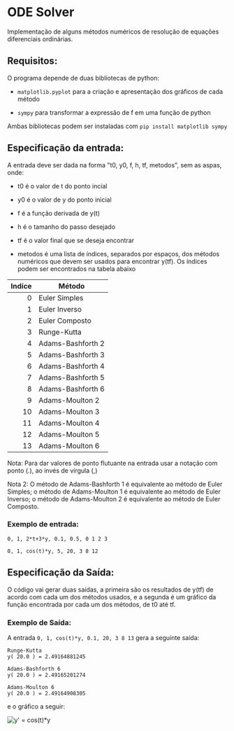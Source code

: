 ﻿# ODE Solver

Implementação de alguns métodos numéricos de resolução de equações diferenciais ordinárias.

## Requisitos:

O programa depende de duas bibliotecas de python:

* `matplotlib.pyplot` para a criação e apresentação dos gráficos de cada método

* `sympy` para transformar a expressão de f em uma função de python

Ambas bibliotecas podem ser instaladas com `pip install matplotlib sympy`

## Especificação da entrada:

A entrada deve ser dada na forma "t0, y0, f, h, tf, metodos", sem as aspas, onde:

* t0 é o valor de t do ponto incial

* y0 é o valor de y do ponto inicial

* f é a função derivada de y(t)

* h é o tamanho do passo desejado

* tf é o valor final que se deseja encontrar

* metodos é uma lista de índices, separados por espaços, dos métodos numéricos que devem ser usados para encontrar y(tf). Os índices podem ser encontrados na tabela abaixo

| Indíce | Método            |
| ------:| ----------------- |
| 0      | Euler Simples     |
| 1      | Euler Inverso     |
| 2      | Euler Composto    |
| 3      | Runge-Kutta       |
| 4      | Adams-Bashforth 2 |
| 5      | Adams-Bashforth 3 |
| 6      | Adams-Bashforth 4 |
| 7      | Adams-Bashforth 5 |
| 8      | Adams-Bashforth 6 |
| 9      | Adams-Moulton 2   |
| 10     | Adams-Moulton 3   |
| 11     | Adams-Moulton 4   |
| 12     | Adams-Moulton 5   |
| 13     | Adams-Moulton 6   |

Nota: Para dar valores de ponto flutuante na entrada usar a notação com ponto (.), ao invés de vírgula (,)

Nota 2: O método de Adams-Bashforth 1 é equivalente ao método de Euler Simples; o método de Adams-Moulton 1 é equivalente ao método de Euler Inverso; o método de Adams-Moulton 2 é equivalente ao método de Euler Composto.

### Exemplo de entrada:

```0, 1, 2*t+3*y, 0.1, 0.5, 0 1 2 3```

```0, 1, cos(t)*y, 5, 20, 3 8 12```

## Especificação da Saída:

O código vai gerar duas saídas, a primeira são os resultados de y(tf) de acordo com cada um dos métodos usados, e a segunda é um gráfico da função encontrada por cada um dos métodos, de t0 até tf.

### Exemplo de Saída:

A entrada `0, 1, cos(t)*y, 0.1, 20, 3 8 13` gera a seguinte saída:

```
Runge-Kutta
y( 20.0 ) = 2.49164881245

Adams-Bashforth 6
y( 20.0 ) = 2.49165201274

Adams-Moulton 6
y( 20.0 ) = 2.49164908305
```

e o gráfico a seguir:

![y' = cos(t)*y](grafico_exemplo.png)
